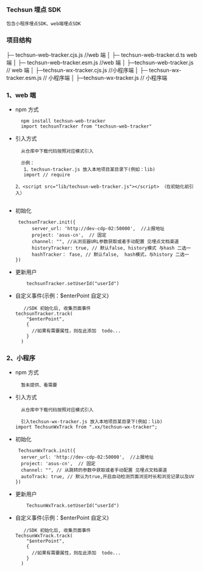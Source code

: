 <!--
 * @Author: Gaolu
 * @Date: 2022-09-02 10:16:44
-->

### Techsun 埋点 SDK

    包含小程序埋点SDK、web端埋点SDK

### 项目结构

├─ techsun-web-tracker.cjs.js //web 端
│
├─ techsun-web-tracker.d.ts web 端
│
├─ techsun-web-tracker.esm.js //web 端
│
├─techsun-web-tracker.js // web 端
│
├─techsun-wx-tracker.cjs.js //小程序端
│
├─ techsun-wx-tracker.esm.js // 小程序端
│
├─techsun-wx-tracker.js // 小程序端

### 1、web 端

- npm 方式

  ```
    npm install techsun-web-tracker
    import techsunTracker from "techsun-web-tracker"
  ```

- 引入方式

  ```
    从仓库中下载代码按照对应模式引入

    示例：
     1、techsun-tracker.js 放入本地项目某目录下(例如：lib)
     import // require

  2、<script src="lib/techsun-web-tracker.js"></script> （在初始化前引入）


  ```

- 初始化

  ```
   techsunTracker.init({
        server_url: 'http://dev-cdp-02:50000',  //上报地址
        project: 'asus-cn',  // 固定
        channel: "", //从浏览器URL参数获取或者手动配置 见埋点文档渠道
        historyTracker: true, // 默认false, history模式 与hash 二选一
        hashTracker： fase, // 默认false,  hash模式，与history 二选一
  })
  ```

- 更新用户

  ```
      techsunTracker.setUserId("userId")
  ```

- 自定义事件(示例：$enterPoint 自定义)

  ```
     //SDK 初始化后, 收集页面事件
  techsunTracker.track(
      "$enterPoint",
      {
        //如果有需要属性，则在此添加  todo...
      }
    )
  ```

### 2、小程序

- npm 方式

  ```
    暂未提供、看需要
  ```

- 引入方式

  ```
    从仓库中下载代码按照对应模式引入

    引入techsun-wx-tracker.js 放入本地项目某目录下(例如：lib)
  import TechsunWxTrack from ".xx/techsun-wx-tracker";
  ```

- 初始化

  ```
   TechsunWxTrack.init({
    server_url: 'http://dev-cdp-02:50000',  //上报地址
    project: 'asus-cn',  // 固定
    channel: "", // 从跳转的参数中获取或者手动配置 见埋点文档渠道
    autoTrack: true, // 默认为true,开启自动检测页面浏览时长和浏览记录以及UV
  })
  ```

- 更新用户

  ```
      TechsunWxTrack.setUserId("userId")
  ```

- 自定义事件(示例：$enterPoint 自定义)

  ```
     //SDK 初始化后, 收集页面事件
  TechsunWxTrack.track(
      "$enterPoint",
      {
        //如果有需要属性，则在此添加  todo...
      }
    )
  ```
